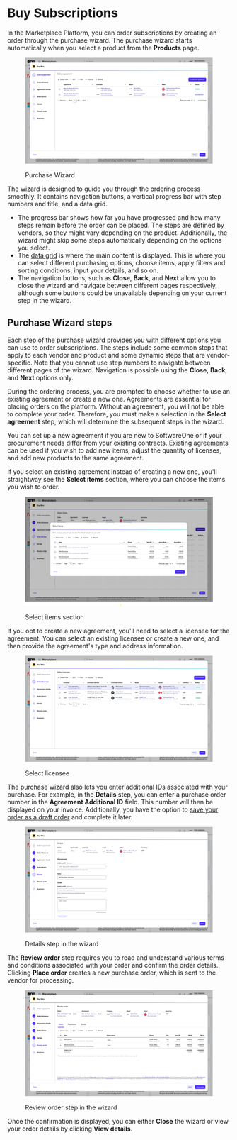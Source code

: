 # Buy Subscriptions

In the Marketplace Platform, you can order subscriptions by creating an order through the purchase wizard. The purchase wizard starts automatically when you select a product from the **Products** page.&#x20;

<figure><img src="../../../.gitbook/assets/Wizard (1).png" alt=""><figcaption><p>Purchase Wizard</p></figcaption></figure>

The wizard is designed to guide you through the ordering process smoothly. It contains navigation buttons, a vertical progress bar with step numbers and title, and a data grid.&#x20;

* The progress bar shows how far you have progressed and how many steps remain before the order can be placed. The steps are defined by vendors, so they might vary depending on the product. Additionally, the wizard might skip some steps automatically depending on the options you select.&#x20;
* The [data grid](../../../marketplace-platform/getting-started/interface/customize-the-data-grid.md) is where the main content is displayed. This is where you can select different purchasing options, choose items, apply filters and sorting conditions, input your details, and so on.&#x20;
* The navigation buttons, such as **Close**, **Back**, and **Next** allow you to close the wizard and navigate between different pages respectively, although some buttons could be unavailable depending on your current step in the wizard.&#x20;

## Purchase Wizard steps

Each step of the purchase wizard provides you with different options you can use to order subscriptions. The steps include some common steps that apply to each vendor and product and some dynamic steps that are vendor-specific. Note that you cannot use step numbers to navigate between different pages of the wizard. Navigation is possible using the **Close**, **Back**, and **Next** options only.

During the ordering process, you are prompted to choose whether to use an existing agreement or create a new one. Agreements are essential for placing orders on the platform. Without an agreement, you will not be able to complete your order. Therefore, you must make a selection in the **Select agreement** step, which will determine the subsequent steps in the wizard.&#x20;

You can set up a new agreement if you are new to SoftwareOne or if your procurement needs differ from your existing contracts. Existing agreements can be used if you wish to add new items, adjust the quantity of licenses, and add new products to the same agreement.&#x20;

If you select an existing agreement instead of creating a new one, you'll straightway see the **Select items** section, where you can choose the items you wish to order.&#x20;

<figure><img src="../../../.gitbook/assets/image (1149).png" alt=""><figcaption><p>Select items section</p></figcaption></figure>

If you opt to create a new agreement, you'll need to select a licensee for the agreement. You can select an existing licensee or create a new one, and then provide the agreement's type and address information.

<figure><img src="../../../.gitbook/assets/image (1150).png" alt=""><figcaption><p>Select licensee </p></figcaption></figure>

The purchase wizard also lets you enter additional IDs associated with your purchase. For example, in the **Details** step, you can enter a purchase order number in the **Agreement Additional ID** field. This number will then be displayed on your invoice. Additionally, you have the option to [save your order as a draft order](../orders/save-order-as-a-draft.md) and complete it later.

<figure><img src="../../../.gitbook/assets/image (1148).png" alt=""><figcaption><p>Details step in the wizard</p></figcaption></figure>

The **Review order** step requires you to read and understand various terms and conditions associated with your order and confirm the order details. Clicking **Place order** creates a new purchase order, which is sent to the vendor for processing.&#x20;

<figure><img src="../../../.gitbook/assets/image (1151).png" alt=""><figcaption><p>Review order step in the wizard</p></figcaption></figure>

Once the confirmation is displayed, you can either **Close** the wizard or view your order details by clicking **View details**.&#x20;

